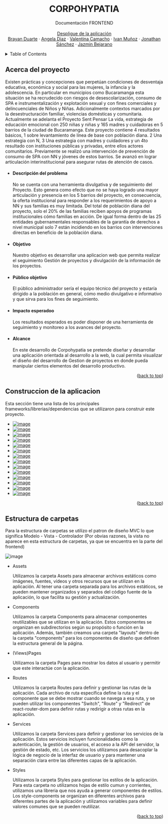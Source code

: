 <a name="readme-top"></a>

<br />
<div align="center">
  


  <h1 align="center">CORPOHYPATIA</h1>

  <p align="center">
    Documentación FRONTEND
    <br />
    <br />
    <a href="https://5-corpohypatiapatia-corpohypatia-front-end.vercel.app/">Despligue de la aplicación</a>
    <br />
    <a href="https://brayanduarte.vercel.app/">Brayan Duarte</a>
    ·
    <a href="https://github.com/AngelaDiaz20">Angela Diaz</a>
    ·
    <a href="#">Valentina Camacho</a>
    ·
    <a href="#">Ivan Muñoz</a>
    ·
    <a href="#">Jonathan Sánchez</a>
    ·
    <a href="https://github.com/Jlbejarano662">Jazmin Bejarano</a>
  </p>
</div>

<details>
  <summary>Table of Contents</summary>
  <ol>
    <li><a href="#Acerca-del-proyecto">Acerca del proyecto</a></li>
    <li><a href="#Construccion-de-la-aplicacion">Construcción de la aplicación</a></li>
    <li><a href="#Estructura-de-carpetas">Estructura de carpetas</a></li>
  </ol>
</details>

## Acerca del proyecto

Existen prácticas y concepciones que perpetúan condiciones de desventaja educativa, económica y social para las mujeres, la infancia y la adolescencia. En particular en municipios como Bucaramanga esta situación se ha recrudecido con riesgos de desescolarización, consumo de SPA e instrumentalización y explotación sexual y con fines comerciales y delincuenciales de Niños y Niñas. Adicionalmente contextos marcados por la desestructuración familiar, violencias domésticas y comunitaria. Actualmente se adelanta el Proyecto Sent Pensar La vida, estrategia de educación emocional con 250 niñas y niñas y 165 madres y cuidadoras en 5 barrios de la ciudad de Bucaramanga. Este proyecto contiene 4 resultados básicos, 1 sobre levantamiento de línea de base con población diana. 2 Una estrategia con N, 3 Una estrategia con madres y cuidadores y un 4to resultado con instituciones públicas y privadas, entre ellos actores comunitarios. Previamente se realizó una intervención de prevención de consumo de SPA con NN y jóvenes de estos barrios. Se avanzó en lograr articulación interinstitucional para asegurar rutas de atención de casos.

* <h4>Descripción del problema</h4>

  No se cuenta con una herramienta divulgativa y de seguimiento del Proyecto. Esto genera como efecto que no se haya logrado una mayor articulación y presencia en      los 5 barrios del proyecto, en consecuencia, la oferta institucional para responder a los requerimientos de apoyo a NN y sus familias es muy limitada. Del total de población diana del proyecto, solo el 20% de las familias reciben apoyos de programas institucionales cómo familias en acción. De igual forma dentro de las 25 entidades gubernamentales responsables de la garantía de derechos a nivel municipal solo 7 están incidiendo en los barrios con intervenciones directas en beneficio de la población diana.
  
* <h4>Objetivo</h4>

  Nuestro objetivo es desarrollar una aplicacion web que permita realizar el seguimiento Gestión de  proyectos y divulgación de la información de los proyectos.

* <h4>Público objetivo</h4>

  El público administrador sería el equipo técnico del proyecto y estaría dirigido a la población en general, cómo medio divulgativo e informativo y que sirva para los fines de seguimiento.

* <h4>Impacto esperadoo</h4>

  Los resultados esperados es poder disponer de una herramienta de seguimiento y monitoreo a los avances del proyecto.

* <h4>Alcance</h4>
  En este desarrollo de Corpohypatia se pretende diseñar y desarrollar una aplicación orientada al desarrollo a la  web, la cual permita visualizar el diseño del desarrollo de Gestion de proyectos en  donde pueda manipular ciertos elementos del desarrollo productivo.

<p align="right">(<a href="#readme-top">back to top</a>)</p>

## Construccion de la aplicacion

Esta sección tiene una lista de los principales frameworks/librerias/dependencias que se utilizaron para construir este proyecto.

* <a href="https://mui.com/">![image](https://user-images.githubusercontent.com/50422794/224225789-80fa4479-5cb5-42c6-9381-0fccd9f66c41.png)</a>
* <a href="https://axios-http.com/docs/intro">![image](https://user-images.githubusercontent.com/50422794/224225870-123a59fd-68ca-4f7c-8114-f7871c8db42f.png)</a>
* <a href="https://getbootstrap.com/">![image](https://user-images.githubusercontent.com/50422794/224226051-3752136c-0707-4e40-b363-cace649151b2.png)</a>
* <a href="https://www.chartjs.org/">![image](https://user-images.githubusercontent.com/50422794/224226096-b7562ddf-8272-44ed-9760-35642e5bbfcd.png)</a>
* <a href="https://formik.org/docs/overview">![image](https://user-images.githubusercontent.com/50422794/224226141-ec3773b5-c2d8-4126-8654-bb91eea6e978.png)</a>
* <a href="https://jquery.com/">![image](https://user-images.githubusercontent.com/50422794/224226194-267cc86a-37ba-4b64-b5ee-6d0a47457acc.png)</a>
* <a href="https://www.npmjs.com/package/react-confirm-alert">![image](https://user-images.githubusercontent.com/50422794/224226273-6659e772-4069-428a-bea5-d78b85fbc6b2.png)</a>
* <a href="https://www.npmjs.com/package/helmet">![image](https://user-images.githubusercontent.com/50422794/224226351-922a0444-24a0-4cfb-98a5-b7359f2e872e.png)</a>
* <a href="https://react-icons.github.io/react-icons/">![image](https://user-images.githubusercontent.com/50422794/224226442-6c2343fc-ab47-4dfc-9681-23af4a2fa7f2.png)</a>
* <a href="https://www.npmjs.com/package/react-paginate">![image](https://user-images.githubusercontent.com/50422794/224226553-7f706d3a-e003-47d1-8e46-ed42a2e10006.png)</a>
* <a href="http://pdfmake.org/#/">![image](https://user-images.githubusercontent.com/50422794/224226675-f48be50a-f1dc-4b76-8ac1-a71d6357360c.png)</a>
* <a href="https://reactrouter.com/en/main">![image](https://user-images.githubusercontent.com/50422794/224226751-4f41e53e-ac12-4a56-afe2-77e3a79f0849.png)</a>
* <a href="https://styled-components.com/">![image](https://user-images.githubusercontent.com/50422794/224226826-83c7dee1-1f63-479e-a5e9-27ec880090b8.png)</a>
* <a href="https://sweetalert2.github.io/#native_link#">![image](https://user-images.githubusercontent.com/50422794/224226953-a623b701-9936-4703-8912-146dba498f2c.png)</a>


<p align="right">(<a href="#readme-top">back to top</a>)</p>


## Estructura de carpetas

Para la estructura de carpetas se utilizo el patron de diseño MVC lo que significa Modelo - Vista - Controlador (Por obvias razones, la vista no aparece en esta estructura de carpetas, ya que se encuentra en la parte del frontend)

![image](https://user-images.githubusercontent.com/50422794/224224255-86755d46-155b-40b0-ade3-7669a3ff5189.png)

* Assets

  Utilizamos la carpeta Assets para almacenar archivos estáticos como imágenes, fuentes, vídeos y otros recursos que se utilizan en la aplicación. Al tener una carpeta separada para los archivos estáticos, se pueden mantener organizados y separados del código fuente de la aplicación, lo que facilita su gestión y actualización.

* Components

  Utilizamos la carpeta Components para almacenar componentes reutilizables que se utilizan en la aplicación. Estos componentes se organizan en subdirectorios según su propósito o función en la aplicación. Además, también creamos una carpeta "layouts" dentro de la carpeta "components" para los componentes de diseño que definen la estructura general de la página.

* (Views)Pages

  Utilizamos la carpeta Pages para mostrar los datos al usuario y permitir que este interactúe con la aplicación.

* Routes

  Utilizamos la carpeta Routes para definir y gestionar las rutas de la aplicación. Cada archivo de ruta específica define la ruta y el componente que se debe mostrar cuando se navega a esa ruta, y se pueden utilizar los componentes "Switch", "Route" y "Redirect" de react-router-dom para definir rutas y redirigir a otras rutas en la aplicación.

* Services

  Utilizamos la carpeta Services para definir y gestionar los servicios de la aplicación. Estos servicios incluyen funcionalidades como la autenticación, la gestión de usuarios, el acceso a la API del servidor, la gestión de estado, etc. Los servicios los utilizamos para desacoplar la lógica de negocio de la interfaz de usuario y para mantener una separación clara entre las diferentes capas de la aplicación.

* Styles

  Utilizamos la carpeta Styles para gestionar los estilos de la aplicación. Para esta carpeta no utilizamos hojas de estilo cumun y corrientes, utilizamos una libreria que nos ayuda a generar componentes de estilos. Los style-components se organizan en diferentes archivos para diferentes partes de la aplicación y utilizamos variables para definir valores comunes que se pueden reutilizar.

<p align="right">(<a href="#readme-top">back to top</a>)</p>

